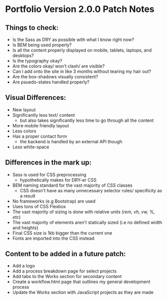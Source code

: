 # Portfolio Version 2.0.0 Patch Notes

## Things to check:
 
  - Is the Sass as DRY as possible with what I know right now?
  - Is BEM being used properly?
  - Is all the content properly displayed on mobile, tablets, laptops, and desktops?
  - Is the typography okay?
  - Are the colors okay/ won't clash/ are visible?
  - Can I add onto the site in like 3 months without tearing my hair out?
  - Are the box-shadows visually consistent?
  - Are psuedo-states handled properly?

## Visual Differences:
  
  - New layout
  - Significantly less text/ content
    - but also takes significantly less time to go through all the content
  - More mobile friendly layout
  - Less colors
  - Has a proper contact form
    - the backend is handled by an external API though
  - Less white-space

## Differences in the mark up:

  - Sass is used for CSS preprocessing
    - hypothetically makes for DRY-er CSS  
  - BEM naming standard for the vast majority of CSS classes
    - CSS doesn't have as many unnecessary selector rules/ specificity as a result
  - No frameworks (e.g Bootstrap) are used
  - Uses tons of CSS Flexbox
  - The vast majority of sizing is done with relative units (*rem, vh, vw, %, etc*)
  - The vast majority of elements aren't statically sized (i.e no defined width and heights)
  - Final CSS size is 1kb bigger than the current one
  - Fonts are imported into the CSS instead

## Content to be added in a future patch:

  - Add a logo
  - Add a process breakdown page for select projects
  - Add tabs to the Works section for secondary content
  - Create a workflow.html page that outlines my general development process
  - Update the Works section with JavaScript projects as they are made
  